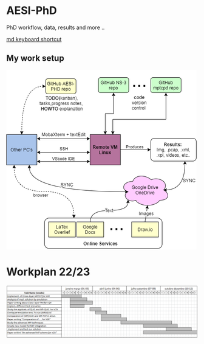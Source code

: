 # AESI-PhD
PhD workflow, data, results and more ..

[md keyboard shortcut](https://docs.github.com/en/get-started/using-github/keyboard-shortcuts) 

## My work setup
![Alt text](./img/work1.png)

# Workplan 22/23
![Alt text](./img/work-plan-22-23.png)
